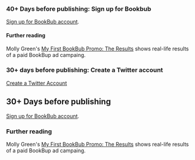 <!-- Failed: 
[Create a Twitter Account](create-twitter-account.md)
[Create a Twitter Account](create-twitter-account)
[Create a Twitter Account](create-twitter-account/)
-->


### 40+ Days before publishing: Sign up for Bookbub

[Sign up for BookBub account](https://partners.bookbub.com/users/new_sign_in).

#### Further reading

Molly Green's [My First BookBub Promo: The Results](http://www.molly-greene.com/results-of-my-first-bookbub-promo/) shows real-life results of a paid BookBup ad campaing.

### 30+ days before publishing: Create a Twitter account

[Create a Twitter Account](create-twitter-account)


## 30+ Days before publishing

[Sign up for BookBub account](https://partners.bookbub.com/users/new_sign_in).

### Further reading

Molly Green's [My First BookBub Promo: The Results](http://www.molly-greene.com/results-of-my-first-bookbub-promo/) shows real-life results of a paid BookBup ad campaing.
